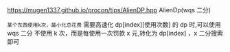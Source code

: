 https://mugen1337.github.io/procon/tips/AlienDP.hpp
AlienDp(wqs 二分)

`某个东西使用k次，最小化总花费`
需要高速化 dp[index][使用次数] 的 dp 时,可以使用 wqs 二分
不使用 k 次，而是每使用一次罚款 x 元,转化为 dp[index] ，x 二分搜索即可
